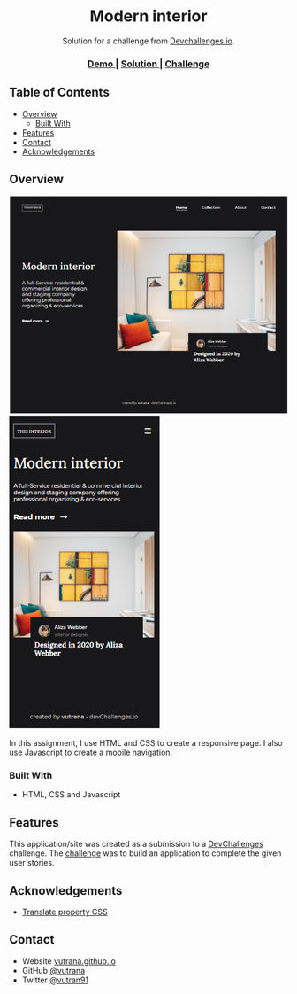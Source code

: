 <!-- Please update value in the {}  -->

<h1 align="center">Modern interior</h1>

<div align="center">
   Solution for a challenge from  <a href="http://devchallenges.io" target="_blank">Devchallenges.io</a>.
</div>

<div align="center">
  <h3>
    <a href="https://vutrana.github.io/interior/">
      Demo
    </a>
    <span> | </span>
    <a href="https://github.com/vutrana/interior">
      Solution
    </a>
    <span> | </span>
    <a href="https://devchallenges.io/challenges/Jymh2b2FyebRTUljkNcb">
      Challenge
    </a>
  </h3>
</div>

<!-- TABLE OF CONTENTS -->

## Table of Contents

- [Overview](#overview)
  - [Built With](#built-with)
- [Features](#features)
- [Contact](#contact)
- [Acknowledgements](#acknowledgements)

<!-- OVERVIEW -->

## Overview

![screenshot](./demo-desktop.PNG)
![screenshot](./demo-mobile.PNG)

In this assignment, I use HTML and CSS to create a responsive page. I also use Javascript to create a mobile navigation.

### Built With

<!-- This section should list any major frameworks that you built your project using. Here are a few examples.-->

- HTML, CSS and Javascript

## Features

<!-- List the features of your application or follow the template. Don't share the figma file here :) -->

This application/site was created as a submission to a [DevChallenges](https://devchallenges.io/challenges) challenge. The [challenge](https://devchallenges.io/challenges/Jymh2b2FyebRTUljkNcb) was to build an application to complete the given user stories.

## Acknowledgements

<!-- This section should list any articles or add-ons/plugins that helps you to complete the project. This is optional but it will help you in the future. For exmpale -->

- [Translate property CSS](<https://developer.mozilla.org/en-US/docs/Web/CSS/transform-function/translate()>)

## Contact

- Website [vutrana.github.io](https://vutrana.github.io)
- GitHub [@vutrana](https://github.com/vutrana)
- Twitter [@vutran91](https://twitter.com/vutran91)
